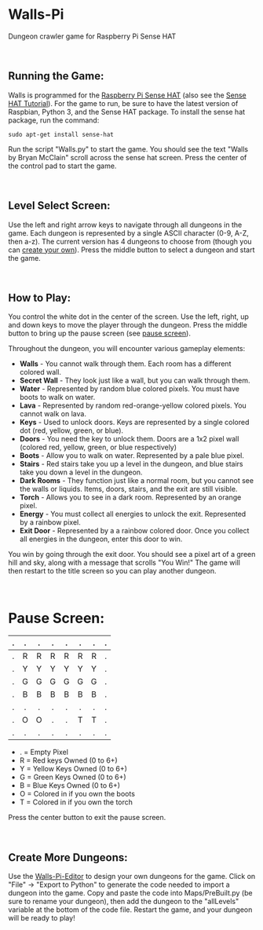 # Walls-Pi
Dungeon crawler game for Raspberry Pi Sense HAT

<br>

## Running the Game:
Walls is programmed for the [Raspberry Pi Sense HAT](https://www.raspberrypi.org/products/sense-hat/) (also see the [Sense HAT Tutorial](https://projects.raspberrypi.org/en/projects/getting-started-with-the-sense-hat)). For the game to run, be sure to have the latest version of Raspbian, Python 3, and the Sense HAT package. To install the sense hat package, run the command:
```*
sudo apt-get install sense-hat
```
Run the script "Walls.py" to start the game. You should see the text "Walls by Bryan McClain" scroll across the sense hat screen. Press the center of the control pad to start the game.

<br>

## Level Select Screen:
Use the left and right arrow keys to navigate through all dungeons in the game. Each dungeon is represented by a single ASCII character (0-9, A-Z, then a-z). The current version has 4 dungeons to choose from (though you can [create your own](#create-more-dungeons)). Press the middle button to select a dungeon and start the game.

<br>

## How to Play:
You control the white dot in the center of the screen. Use the left, right, up and down keys to move the player through the dungeon. Press the middle button to bring up the pause screen (see [pause screen](#pause-screen)).

Throughout the dungeon, you will encounter various gameplay elements:
* __Walls__ - You cannot walk through them. Each room has a different colored wall.
* __Secret Wall__ - They look just like a wall, but you can walk through them.
* __Water__ - Represented by random blue colored pixels. You must have boots to walk on water.
* __Lava__ - Represented by random red-orange-yellow colored pixels. You cannot walk on lava.
* __Keys__ - Used to unlock doors. Keys are represented by a single colored dot (red, yellow, green, or blue).
* __Doors__ - You need the key to unlock them. Doors are a 1x2 pixel wall (colored red, yellow, green, or blue respectively)
* __Boots__ - Allow you to walk on water. Represented by a pale blue pixel.
* __Stairs__ - Red stairs take you up a level in the dungeon, and blue stairs take you down a level in the dungeon.
* __Dark Rooms__ - They function just like a normal room, but you cannot see the walls or liquids. Items, doors, stairs, and the exit are still visible.
* __Torch__ - Allows you to see in a dark room. Represented by an orange pixel.
* __Energy__ - You must collect all energies to unlock the exit. Represented by a rainbow pixel.
* __Exit Door__ - Represented by a a rainbow colored door. Once you collect all energies in the dungeon, enter this door to win.

You win by going through the exit door. You should see a pixel art of a green hill and sky, along with a message that scrolls "You Win!" The game will then restart to the title screen so you can play another dungeon.

<br>

# Pause Screen:
| . | . | . | . | . | . | . | . |
|:-:|:-:|:-:|:-:|:-:|:-:|:-:|:-:|
| . | R | R | R | R | R | R | . |
| . | Y | Y | Y | Y | Y | Y | . |
| . | G | G | G | G | G | G | . |
| . | B | B | B | B | B | B | . |
| . | . | . | . | . | . | . | . |
| . | O | O | . | . | T | T | . |
| . | . | . | . | . | . | . | . |

* . = Empty Pixel
* R = Red keys Owned (0 to 6+)
* Y = Yellow Keys Owned (0 to 6+)
* G = Green Keys Owned (0 to 6+)
* B = Blue Keys Owned (0 to 6+)
* O = Colored in if you own the boots
* T = Colored in if you own the torch

Press the center button to exit the pause screen.

<br>

## Create More Dungeons:
Use the [Walls-Pi-Editor](https://github.com/ComprosoftCEO/Walls-Pi-Editor) to design your own dungeons for the game. Click on "File" -> "Export to Python" to generate the code needed to import a dungeon into the game. Copy and paste the code into Maps/PreBuilt.py (be sure to rename your dungeon), then add the dungeon to the "allLevels" variable at the bottom of the code file. Restart the game, and your dungeon will be ready to play!
